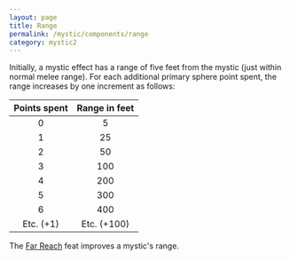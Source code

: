 ```yaml
---
layout: page
title: Range
permalink: /mystic/components/range
category: mystic2
---
```

Initially, a mystic effect has a range of five feet from the mystic
(just within normal melee range). For each additional primary sphere
point spent, the range increases by one increment as follows:

| Points spent | Range in feet |
|:------------:|:-------------:|
| 0            | 5             |
| 1            | 25            |
| 2            | 50            |
| 3            | 100           |
| 4            | 200           |
| 5            | 300           |
| 6            | 400           |
| Etc. (+1)    | Etc. (+100)   |

The [Far Reach](/mystic/feats/far-reach) feat improves a mystic's range.
